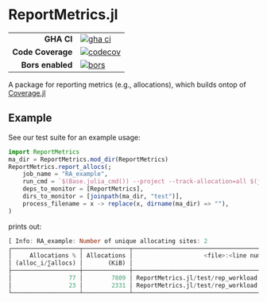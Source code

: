 # ReportMetrics.jl #

|||
|---------------------:|:----------------------------------------------|
| **GHA CI**           | [![gha ci][gha-ci-img]][gha-ci-url]           |
| **Code Coverage**    | [![codecov][codecov-img]][codecov-url]        |
| **Bors enabled**     | [![bors][bors-img]][bors-url]                 |

[gha-ci-img]: https://github.com/CliMA/ReportMetrics.jl/actions/workflows/ci.yml/badge.svg
[gha-ci-url]: https://github.com/CliMA/ReportMetrics.jl/actions/workflows/ci.yml

[codecov-img]: https://codecov.io/gh/CliMA/ReportMetrics.jl/branch/main/graph/badge.svg
[codecov-url]: https://codecov.io/gh/CliMA/ReportMetrics.jl

[bors-img]: https://bors.tech/images/badge_small.svg
[bors-url]: https://app.bors.tech/repositories/41363


A package for reporting metrics (e.g., allocations), which builds ontop of [Coverage.jl](https://github.com/JuliaCI/Coverage.jl)

## Example

See our test suite for an example usage:

```julia
import ReportMetrics
ma_dir = ReportMetrics.mod_dir(ReportMetrics)
ReportMetrics.report_allocs(;
    job_name = "RA_example",
    run_cmd = `$(Base.julia_cmd()) --project --track-allocation=all $(joinpath(ma_dir, "test", "rep_workload.jl"))`,
    deps_to_monitor = [ReportMetrics],
    dirs_to_monitor = [joinpath(ma_dir, "test")],
    process_filename = x -> replace(x, dirname(ma_dir) => ""),
)
```

prints out:

```julia
[ Info: RA_example: Number of unique allocating sites: 2
┌───────────────────┬─────────────┬─────────────────────────────────────────┐
│     Allocations % │ Allocations │                    <file>:<line number> │
│ (alloc_i/∑allocs) │       (KiB) │                                         │
├───────────────────┼─────────────┼─────────────────────────────────────────┤
│                77 │        7809 │ ReportMetrics.jl/test/rep_workload.jl:7 │
│                23 │        2331 │ ReportMetrics.jl/test/rep_workload.jl:6 │
└───────────────────┴─────────────┴─────────────────────────────────────────┘
```
